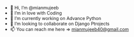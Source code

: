 - 👋 Hi, I’m @mianmujeeb
- 👀 I’m in love with Coding
- 🌱 I’m currently working on Advance Python
- 💞️ I’m looking to collaborate on Django Ptrojects
- 📫 You can reach me here => mianmujeeb40@gmail.com

<!---
mianmujeeb/mianmujeeb is a ✨ special ✨ repository because its `README.md` (this file) appears on your GitHub profile.
You can click the Preview link to take a look at your changes.
--->
